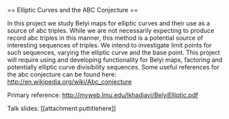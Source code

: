 == Elliptic Curves and the ABC Conjecture ==

In this project we study Belyi maps for elliptic curves and their use as a source of abc triples.  While we are not necessarily expecting to produce record abc triples in this manner, this method is a potential source of interesting sequences of triples.  We intend to investigate limit points for such sequences, varying the elliptic curve and the base point.  This project will require using and developing functionality for Belyi maps, factoring and potentially elliptic curve divisibility sequences.  Some useful references for the abc conjecture can be found here: http://en.wikipedia.org/wiki/Abc_conjecture

Primary reference: http://myweb.lmu.edu/lkhadjavi/BelyiElliptic.pdf

Talk slides:
[[attachment:puttitlehere]]
